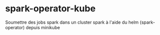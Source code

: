 # spark-operator-kube
Soumettre des jobs spark dans un cluster spark à l'aide du helm (spark-operator) depuis minikube
